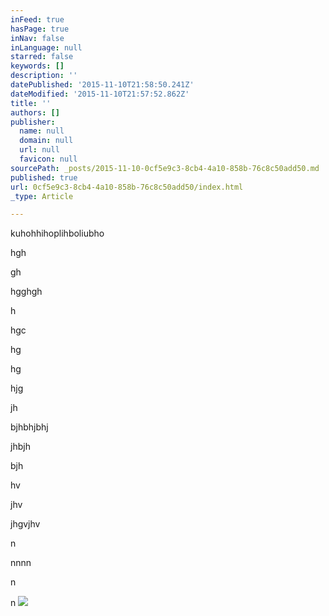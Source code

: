 ```yaml
---
inFeed: true
hasPage: true
inNav: false
inLanguage: null
starred: false
keywords: []
description: ''
datePublished: '2015-11-10T21:58:50.241Z'
dateModified: '2015-11-10T21:57:52.862Z'
title: ''
authors: []
publisher:
  name: null
  domain: null
  url: null
  favicon: null
sourcePath: _posts/2015-11-10-0cf5e9c3-8cb4-4a10-858b-76c8c50add50.md
published: true
url: 0cf5e9c3-8cb4-4a10-858b-76c8c50add50/index.html
_type: Article

---
```

kuhohhihoplihboliubho

hgh

gh

hgghgh

h

hgc

hg

hg

hjg

jh

bjhbhjbhj

jhbjh

bjh

hv

jhv

jhgvjhv

n

nnnn

n

n
![](https://the-grid-user-content.s3-us-west-2.amazonaws.com/3fd95dbe-828c-41e4-9d83-4b0faa072124.jpg)